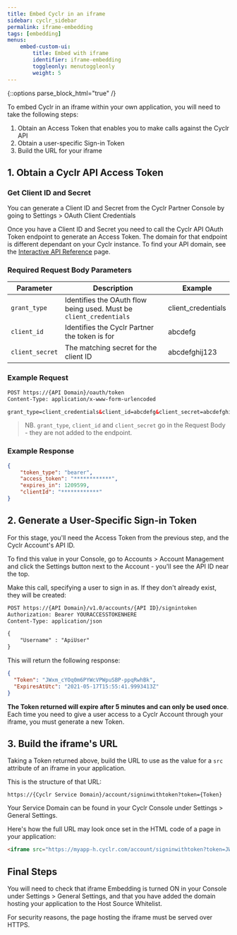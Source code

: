 ```yaml
---
title: Embed Cyclr in an iframe
sidebar: cyclr_sidebar
permalink: iframe-embedding
tags: [embedding]
menus:
    embed-custom-ui:
        title: Embed with iframe
        identifier: iframe-embedding
        toggleonly: menutoggleonly
        weight: 5
---
```

{::options parse_block_html="true" /}
<section class="card">
To embed Cyclr in an iframe within your own application, you will need to take the following steps:

1. Obtain an Access Token that enables you to make calls against the Cyclr API
2. Obtain a user-specific Sign-in Token
3. Build the URL for your iframe

</section>
<section class="card">

## 1. Obtain a Cyclr API Access Token

### Get Client ID and Secret

You can generate a Client ID and Secret from the Cyclr Partner Console by going to Settings > OAuth Client Credentials

Once you have a Client ID and Secret you need to call the Cyclr API OAuth Token endpoint to generate an Access Token.  The domain for that endpoint is different dependant on your Cyclr instance. To find your API domain, see the [Interactive API Reference](cyclr-api-reference) page.



### Required Request Body Parameters

| **Parameter** | **Description** | **Example** |
| --- | --- | --- |
| `grant_type` | Identifies the OAuth flow being used. Must be `client_credentials` | client_credentials |
| `client_id` | Identifies the Cyclr Partner the token is for | abcdefg |
| `client_secret` | The matching secret for the client ID | abcdefghij123 |

### Example Request

```html
POST https://{API Domain}/oauth/token
Content-Type: application/x-www-form-urlencoded

grant_type=client_credentials&client_id=abcdefg&client_secret=abcdefghij123
```
> NB. ``grant_type``, ``client_id`` and ``client_secret`` go in the Request Body - they are not added to the endpoint.

### Example Response

```json
{
    "token_type": "bearer",
    "access_token": "************",
    "expires_in": 1209599,
    "clientId": "************"
}
```

</section>
<section class="card">

## 2. Generate a User-Specific Sign-in Token

For this stage, you'll need the Access Token from the previous step, and the Cyclr Account's API ID.

To find this value in your Console, go to Accounts > Account Management and click the Settings button next to the Account - you'll see the API ID near the top.

Make this call, specifying a user to sign in as.  If they don't already exist, they will be created:

```html
POST https://{API Domain}/v1.0/accounts/{API ID}/signintoken
Authorization: Bearer YOURACCESSTOKENHERE
Content-Type: application/json

{
	"Username" : "ApiUser"
}
```

This will return the following response:

```json
{
  "Token": "JWxm_cYOq0m6PYWcVPWpuSBP-ppqRwhBk",
  "ExpiresAtUtc": "2021-05-17T15:55:41.9993413Z"
}
```

**The Token returned will expire after 5 minutes and can only be used once**.  Each time you need to give a user access to a Cyclr Account through your iframe, you must generate a new Token.

</section>
<section class="card">

## 3. Build the iframe's URL

Taking a Token returned above, build the URL to use as the value for a `src` attribute of an iframe in your application.

This is the structure of that URL:

`https://{Cyclr Service Domain}/account/signinwithtoken?token={Token}`

Your Service Domain can be found in your Cyclr Console under Settings > General Settings.

Here's how the full URL may look once set in the HTML code of a page in your application:

```html
<iframe src="https://myapp-h.cyclr.com/account/signinwithtoken?token=JWxm_cYOq0m6PYWcVPWpuSBP-ppqRwhBk"></iframe>
```

</section>
<section class="card">

## Final Steps

You will need to check that iframe Embedding is turned ON in your Console under Settings > General Settings, and that you have added the domain hosting your application to the Host Source Whitelist.

For security reasons, the page hosting the iframe must be served over HTTPS.

</section>
